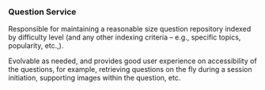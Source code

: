 ### Question Service
Responsible for maintaining a reasonable size question repository indexed by difficulty level (and any other indexing criteria – e.g., specific topics, popularity, etc.,).

Evolvable as needed, and provides good user experience on accessibility of the questions, for example, retrieving questions on the fly during a session initiation, supporting images within the question, etc.